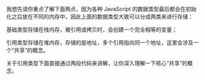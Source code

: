 我想先请你重点了解下面两点，因为各种 JavaScript 的数据类型最后都会在初始化之后放在不同的内存中，因此上面的数据类型大致可以分成两类来进行存储：

基础类型存储在栈内存，被引用或拷贝时，会创建一个完全相等的变量；

引用类型存储在堆内存，存储的是地址，多个引用指向同一个地址，这里会涉及一个“共享”的概念。

关于引用类型下面直接通过两段代码来讲解，让你深入理解一下核心“共享”的概念。